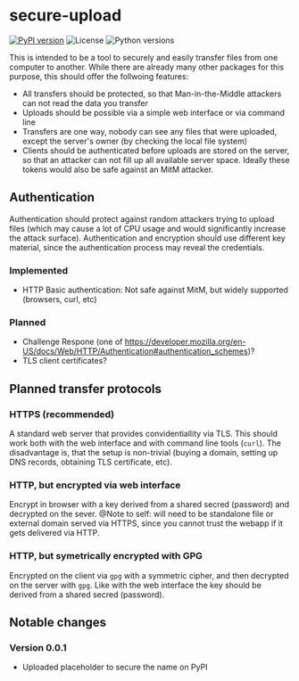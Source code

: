 # secure-upload

[![PyPI version](https://img.shields.io/pypi/v/secure-upload)](https://pypi.org/project/secure-upload/)
![License](https://img.shields.io/pypi/l/secure-upload)
![Python versions](https://img.shields.io/pypi/pyversions/secure-upload)

This is intended to be a tool to securely and easily transfer files from one computer to another.
While there are already many other packages for this purpose, this should offer the follwoing features:

- All transfers should be protected, so that Man-in-the-Middle attackers can not read the data you transfer
- Uploads should be possible via a simple web interface or via command line
- Transfers are one way, nobody can see any files that were uploaded, except the server's owner (by checking the local file system)
- Clients should be authenticated before uploads are stored on the server, so that an attacker can not fill up all available server space.
Ideally these tokens would also be safe against an MitM attacker.


## Authentication

Authentication should protect against random attackers trying to upload files (which may cause a lot of CPU usage and would significantly increase the attack surface).
Authentication and encryption should use different key material, since the authentication process may reveal the credentials.
### Implemented

- HTTP Basic authentication: Not safe against MitM, but widely supported (browsers, curl, etc)

### Planned

- Challenge Respone (one of https://developer.mozilla.org/en-US/docs/Web/HTTP/Authentication#authentication_schemes)?
- TLS client certificates?

## Planned transfer protocols

### HTTPS (recommended)

A standard web server that provides convidentiallity via TLS.
This should work both with the web interface and with command line tools (`curl`).
The disadvantage is, that the setup is non-trivial (buying a domain, setting up DNS records, obtaining TLS certificate, etc).

### HTTP, but encrypted via web interface

Encrypt in browser with a key derived from a shared secred (password) and decrypted on the sever.
@Note to self: will need to be standalone file or external domain served via HTTPS, since you cannot trust the webapp if it gets delivered via HTTP.

### HTTP, but symetrically encrypted with GPG

Encrypted on the client via `gpg` with a symmetric cipher, and then decrypted on the server with `gpg`.
Like with the web interface the key should be derived from a shared secred (password).

## Notable changes

### Version 0.0.1

- Uploaded placeholder to secure the name on PyPI
